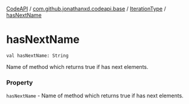 [CodeAPI](../../index.md) / [com.github.jonathanxd.codeapi.base](../index.md) / [IterationType](index.md) / [hasNextName](.)

# hasNextName

`val hasNextName: String`

Name of method which returns true if has next elements.

### Property

`hasNextName` - Name of method which returns true if has next elements.
